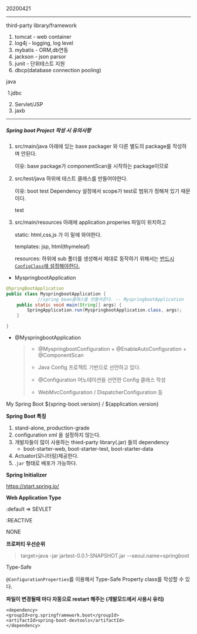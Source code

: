  20200421

---

third-party library/framework

1. tomcat - web container
2. log4j - logging, log level
3. mybatis - ORM,db연동
4. jackson - json parsor
5. junit - 단위테스트 지원
6. dbcp(database connection pooling)



java

​	1.jdbc

2. Servlet/JSP
3. jaxb

---

##### Spring boot Project 작성 시 유의사항

1. src/main/java 아래에 있는 base packager 와 다른 별도의 package를 작성하며 안된다.

   이유: base package가 componentScan을 시작하는 package이므로

2. src/test/java 하위에 테스트 클래스를 만들어야한다.

   이유: boot test Dependency 설정에서 scope가 test로 범위가 정해져 있기 때문이다.

   <scope>test</scope>

3. src/main/resources 아래에 application.properies 파일이 위치하고

   static: html,css,js 가 이 밑에 와야한다.

   templates: jsp, html(thymeleaf)

   resources: 하위에 sub 폴더를 생성해서 제대로 동작하기 위해서는 <u>반드시 `ConfigClass`에 설정해야한다.</u>



+ MyspringbootApplication

````java
@SpringBootApplication
public class MyspringbootApplication {
			//spring bean클래스를 만들어준다. -- MyspringbootApplication	
	public static void main(String[] args) {
		SpringApplication.run(MyspringbootApplication.class, args);
	}

}
````

+ @MyspringbootApplication

  >+ @MyspringbootConfiguration + @EnableAutoConfiguration + @ComponentScan
  >
  >+ Java Config 프로젝트 기반으로 선언하고 있다.
  >+ @Configuration 어노테이션을 선언한 Config 클래스 작성
  >+ WebMvcConfiguration / DispatcherConfiguration 등

My Spring Boot ${spring-boot.version} / ${application.version}



**Spring Boot 특징**

1. stand-alone, production-grade
2. configuration xml 을 설정하지 않는다.
3. 개발자들이 많이 사용하는 thied-party library(.jar) 들의 dependency
   + boot-starter-web, boot-starter-test, boot-starter-data
4. Actuator(모니터링)제공한다. 
5. .`jar` 형태로 배포가 가능하다.



**Spring Initializer** 

https://start.spring.io/



**Web Application Type**

:default => SEVLET

:REACTIVE

NONE



**프로퍼티 우선순위**

> target>java -jar jartest-0.0.1-SNAPSHOT.jar --seoul.name=springboot

Type-Safe

`@ConfigurationProperties`를 이용해서  Type-Safe Property class를 작성할 수 있다.



**파일이 변경될때 마다 자동으로 restart 해주는 <dependency> (개발모드에서 사용시 유리)**

```
<dependency>
<groupId>org.springframework.boot</groupId>
<artifactId>spring-boot-devtools</artifactId>
</dependency>
```

